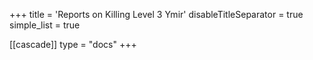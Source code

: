+++
title = 'Reports on Killing Level 3 Ymir'
disableTitleSeparator = true
simple_list = true

[[cascade]]
  type = "docs"
+++


